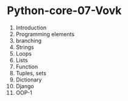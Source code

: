 # Python-core-07-Vovk

1.	Introduction
2.	Programming elements
3.	branching
4.	Strings
5.	Loops
6.	Lists
7.	Function
8.	Tuples, sets
9.	Dictionary
10.	Django
11.	OOP-1
